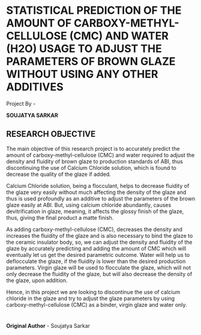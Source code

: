 # STATISTICAL PREDICTION OF THE AMOUNT OF CARBOXY-METHYL-CELLULOSE (CMC) AND WATER (H2O) USAGE TO ADJUST THE PARAMETERS OF BROWN GLAZE WITHOUT USING ANY OTHER ADDITIVES

Project By -

**SOUJATYA SARKAR**

## RESEARCH OBJECTIVE

The main objective of this research project is to accurately predict the amount of carboxy-methyl-cellulose (CMC) and water required to adjust the density and fluidity of brown glaze to production standards of ABI, thus discontinuing the use of Calcium Chloride solution, which is found to decrease the quality of the glaze if added.

Calcium Chloride solution, being a flocculant, helps to decrease fluidity of the glaze very easily without much affecting the density of the glaze and thus is used profoundly as an additive to adjust the parameters of the brown glaze easily at ABI. But, using calcium chloride abundantly, causes devitrification in glaze, meaning, it affects the glossy finish of the glaze, thus, giving the final product a matte finish.

As adding carboxy-methyl-cellulose (CMC), decreases the density and increases the fluidity of the glaze and is also necessary to bind the glaze to the ceramic insulator body, so, we can adjust the density and fluidity of the glaze by accurately predicting and adding the amount of CMC which will eventually let us get the desired parametric outcome. Water will help us to deflocculate the glaze, if the fluidity is lower than the desired production parameters. Virgin glaze will be used to flocculate the glaze, which will not only decrease the fluidity of the glaze, but will also decrease the density of the glaze, upon addition.

Hence, in this project we are looking to discontinue the use of calcium chloride in the glaze and try to adjust the glaze parameters by using carboxy-methyl-cellulose (CMC) as a binder, virgin glaze and water only.

#

**Original Author** - Soujatya Sarkar
